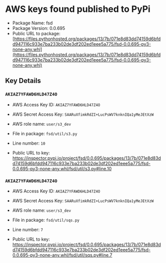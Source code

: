# AWS keys found published to PyPi

* Package Name: fsd
* Package Version: 0.0.695
* Public URL to package: [https://files.pythonhosted.org/packages/13/7b/071e8d83dd74159d6bfdd947116c933e7ba233b02de3df202ed1eee5a775/fsd-0.0.695-py3-none-any.whl](https://files.pythonhosted.org/packages/13/7b/071e8d83dd74159d6bfdd947116c933e7ba233b02de3df202ed1eee5a775/fsd-0.0.695-py3-none-any.whl)

## Key Details

### `AKIAZ7YFAWD6HLD47Z4O`

* AWS Access Key ID: `AKIAZ7YFAWD6HLD47Z4O`
* AWS Secret Access Key: `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` 
* AWS role name: `user/s3_dev`
* File in package: `fsd/util/s3.py`
* Line number: `10`

* Public URL to key: https://inspector.pypi.io/project/fsd/0.0.695/packages/13/7b/071e8d83dd74159d6bfdd947116c933e7ba233b02de3df202ed1eee5a775/fsd-0.0.695-py3-none-any.whl/fsd/util/s3.py#line.10



### `AKIAZ7YFAWD6HLD47Z4O`

* AWS Access Key ID: `AKIAZ7YFAWD6HLD47Z4O`
* AWS Secret Access Key: `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` 
* AWS role name: `user/s3_dev`
* File in package: `fsd/util/sqs.py`
* Line number: `7`

* Public URL to key: https://inspector.pypi.io/project/fsd/0.0.695/packages/13/7b/071e8d83dd74159d6bfdd947116c933e7ba233b02de3df202ed1eee5a775/fsd-0.0.695-py3-none-any.whl/fsd/util/sqs.py#line.7


